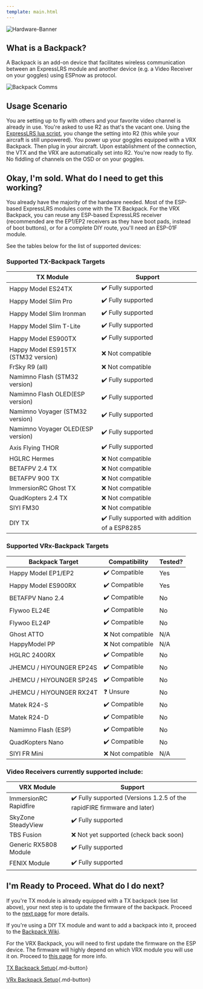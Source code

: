 ```yaml
---
template: main.html
---
```

![Hardware-Banner](https://raw.githubusercontent.com/ExpressLRS/ExpressLRS-Hardware/master/img/hardware.png)

## What is a Backpack?

A Backpack is an add-on device that facilitates wireless communication between an ExpressLRS module and another device (e.g. a Video Receiver on your goggles) using ESPnow as protocol.

![Backpack Comms](https://github.com/ExpressLRS/Backpack/raw/master/img/flow-diagram-backpack.jpg)

## Usage Scenario

You are setting up to fly with others and your favorite video channel is already in use. You're asked to use R2 as that's the vacant one. Using the [ExpressLRS lua script](../../quick-start/lua-howto/#vtx-administrator), you change the setting into R2 (this while your aircraft is still unpowered). You power up your goggles equipped with a VRX Backpack. Then plug in your aircraft. Upon establishment of the connection, the VTX and the VRX are automatically set into R2. You're now ready to fly. No fiddling of channels on the OSD or on your goggles.

## Okay, I'm sold. What do I need to get this working?

You already have the majority of the hardware needed. Most of the ESP-based ExpressLRS modules come with the TX Backpack. For the VRX Backpack, you can reuse any ESP-based ExpressLRS receiver (recommended are the EP1/EP2 receivers as they have boot pads, instead of boot buttons), or for a complete DIY route, you'll need an ESP-01F module.

See the tables below for the list of supported devices:

### Supported TX-Backpack Targets

| TX Module    | Support |
| ---------------------- | ---------------- |
| Happy Model ES24TX  | ✔️ Fully supported  |
| Happy Model Slim Pro  | ✔️ Fully supported  |
| Happy Model Slim Ironman | ✔️ Fully supported  |
| Happy Model Slim T-Lite| ✔️ Fully supported  |
| Happy Model ES900TX  | ✔️ Fully supported  |
| Happy Model ES915TX (STM32 version)  | ❌ Not compatible  |
| FrSky R9 (all)  | ❌ Not compatible  |
| Namimno Flash (STM32 version)  | ✔️ Fully supported |
| Namimno Flash OLED(ESP version)  | ✔️ Fully supported |
| Namimno Voyager (STM32 version)  | ✔️ Fully supported |
| Namimno Voyager OLED(ESP version)  | ✔️ Fully supported |
| Axis Flying THOR  | ✔️ Fully supported |
| HGLRC Hermes | ❌ Not compatible  |
| BETAFPV 2.4 TX | ❌ Not compatible  |
| BETAFPV 900 TX | ❌ Not compatible  |
| ImmersionRC Ghost TX | ❌ Not compatible  |
| QuadKopters 2.4 TX | ❌ Not compatible  |
| SIYI FM30 | ❌ Not compatible  |
| DIY TX  | ✔️ Fully supported with addition of a ESP8285  |

### Supported VRx-Backpack Targets

| Backpack Target | Compatibility | Tested?|
| ---------------------- | ---------------- | ---------------- |
| Happy Model EP1/EP2 | ✔️ Compatible | Yes |
| Happy Model ES900RX | ✔️ Compatible | Yes |
| BETAFPV Nano 2.4 | ✔️ Compatible | No |
| Flywoo EL24E | ✔️ Compatible | No |
| Flywoo EL24P | ✔️ Compatible | No |
| Ghost ATTO | ❌ Not compatible | N/A |
| HappyModel PP | ❌ Not compatible | N/A |
| HGLRC 2400RX | ✔️ Compatible | No |
| JHEMCU / HiYOUNGER EP24S | ✔️ Compatible | No |
| JHEMCU / HiYOUNGER SP24S | ✔️ Compatible | No |
| JHEMCU / HiYOUNGER RX24T | ❓ Unsure | No |
| Matek R24-S | ✔️ Compatible | No |
| Matek R24-D | ✔️ Compatible | No |
| Namimno Flash (ESP) | ✔️ Compatible | No |
| QuadKopters Nano | ✔️ Compatible | No |
| SIYI FR Mini | ❌ Not compatible | N/A |

### Video Receivers currently supported include:

| VRX Module    | Support |
| ---------------------- | ---------------- |
| ImmersionRC Rapidfire  | ✔️ Fully supported (Versions 1.2.5 of the rapidFIRE firmware and later)  |
| SkyZone SteadyView | ✔️ Fully supported  |
| TBS Fusion  | ❌  Not yet supported (check back soon)  |
| Generic RX5808 Module  | ✔️ Fully supported  |
| FENIX Module  | ✔️ Fully supported  |

## I'm Ready to Proceed. What do I do next?

If you're TX module is already equipped with a TX backpack (see list above), your next step is to update the firmware of the backpack. Proceed to the [next page](../../hardware/backpack-tx-setup/) for more details.

If you're using a DIY TX module and want to add a backpack into it, proceed to the [Backpack Wiki](https://github.com/ExpressLRS/Backpack/wiki).

For the VRX Backpack, you will need to first update the firmware on the ESP device. The firmware will highly depend on which VRX module you will use it on. Proceed to [this page](../../hardware/backpack-vrx-setup/) for more info.

[TX Backpack Setup](../../hardware/backpack-tx-setup/){.md-button} 

[VRx Backpack Setup](../../hardware/backpack-vrx-setup/){.md-button}

